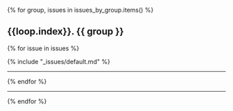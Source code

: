 {% for group, issues in issues_by_group.items() %}

## {{loop.index}}. {{ group }}

{% for issue in issues %}

{% include "_issues/default.md" %}

---

{% endfor %}

---

{% endfor %}
